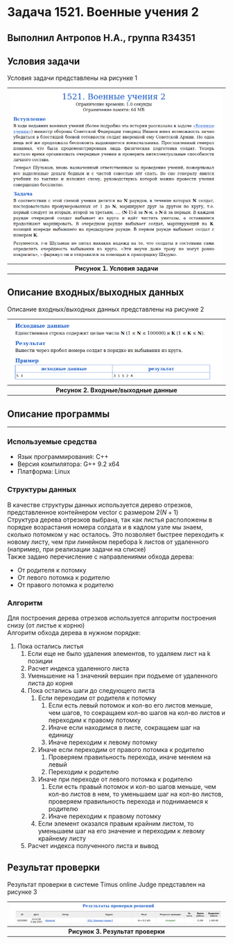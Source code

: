 # Задача 1521. Военные учения 2
Выполнил Антропов Н.А., группа R34351
---
## Условия задачи

Условия задачи представлены на рисунке 1

| ![Условия задачи](./img/Task.png) |
|:--:|
| <b>Рисунок 1. Условия задачи</b> |

## Описание входных/выходных данных

Описание входных/выходных данных представлены на рисунке 2

| ![Входные и выходные данные](./img/InputOutput.png) |
|:--:|
| <b>Рисунок 2. Входные/выходные данные</b> |

## Описание программы
---
### Используемые средства

* Язык программирования: C++
* Версия компилятора: G++ 9.2 x64
* Платформа: Linux

### Структуры данных

В качестве структуры данных используется дерево отрезков, представленное контейнером vector с размером $2(N + 1)$<br>
Структура дерева отрезков выбрана, так как листья расположены в порядке возрастания номера солдата и в кадлом узле мы знаем, сколько потомком у нас осталось. Это позволяет быстрее переходить к новому листу, чем при линейном перебора k листов от удаленного (например, при реализации задачи на списке)<br>
Также задано перечисление с направлениями обхода дерева:
* От родителя к потомку
* От левого потомка к родителю
* От правого потомка к родителю

### Алгоритм

Для построения дерева отрезков используется алгоритм построения снизу (от листье к корню)<br>
Алгоритм обхода дерева в нужном порядке:
1. Пока остались листья
    1. Если еще не было удаления элементов, то удаляем лист на k позиции
    1. Расчет индекса удаленного листа
    1. Уменьшение на 1 значений вершин при подъеме от удаленного листа до корня
    1. Пока остались шаги до следующего листа
        1. Если переходим от родителя к потомку
            1. Если есть левый потомок и кол-во его листов меньше, чем шагов, то сокращаем кол-во шагов на кол-во листов и переходим к правому потомку
            1. Иначе если находимся в листе, сокращаем шаг на единицу
            1. Иначе переходим к левому потомку
        1. Иначе если переходим от правого потомка к родителю
            1. Проверяем правильность перехода, иначе меняем на левый
            1. Переходим к родителю
        1. Иначе при переходе от левого потомка к родителю
            1. Если есть правый потомок и кол-во шагов меньше, чем кол-во листов в нем, то уменьшаем шаг на кол-во листов, проверяем правильность перехода и поднимаемся к родителю
            1. Иначе переходим к правому потомку
        1. Если элемент оказался правым крайним листом, то уменьшаем шаг на его значение и переходим к левому крайнему листу
    1. Расчет индекса полученного листа и вывод

## Результат проверки

Результат проверки в системе Timus online Judge представлен на рисунке 3

| ![Результат проверки](./img/Result.png) |
|:--:|
| <b>Рисунок 3. Результат проверки</b> |
